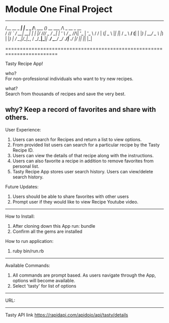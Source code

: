 Module One Final Project
========================================================================
 _____          _           __           _              _               
/__   \__ _ ___| |_ _   _  /__\ ___  ___(_)_ __   ___  /_\  _ __  _ __  
  / /\/ _` / __| __| | | |/ \/// _ \/ __| | '_ \ / _ \//_\\| '_ \| '_ \ 
 / / | (_| \__ \ |_| |_| / _  \  __/ (__| | |_) |  __/  _  \ |_) | |_) |
 \/   \__,_|___/\__|\__, \/ \_/\___|\___|_| .__/ \___\_/ \_/ .__/| .__/ 
                    |___/                 |_|              |_|   |_|    

========================================================================

Tasty Recipe App!

who?  
For non-professional individuals who want to try new recipes.

what?  
Search from thousands of recipes and save the very best.

why?
Keep a record of favorites and share with others.
------------------------------------------------------------------------------------------
User Experience: 

1.  Users can search for Recipes and return a list to view options.
2.  From provided list users can search for a particular recipe by the Tasty Recipe ID.
3.  Users can view the details of that recipe along with the instructions. 
4.  Users can also favorite a recipe in addition to remove favorites from personal list.
5.  Tasty Recipe App stores user search history. Users can view/delete search history. 

Future Updates: 

1. Users should be able to share favorites with other users
2. Prompt user if they would like to view Recipe Youtube video. 

------------------------------------------------------------------------------------------

How to Install: 
  1. After cloning down this App run: bundle
  2. Confirm all the gems are installed

How to run application: 
  1. ruby bin/run.rb

------------------------------------------------------------------------------------------

Available Commands:
 1. All commands are prompt based. As users navigate through the App, options will become
 available. 
 2. Select 'tasty' for list of options
------------------------------------------------------------------------------------------

URL: 


------------------------------------------------------------------------------------------

Tasty API link 
https://rapidapi.com/apidojo/api/tasty/details
